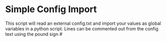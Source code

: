 # Simple Config Import

This script will read an external config.txt and import your values as global variables in a python script.
Lines can be commented out from the config text using the pound sign #
